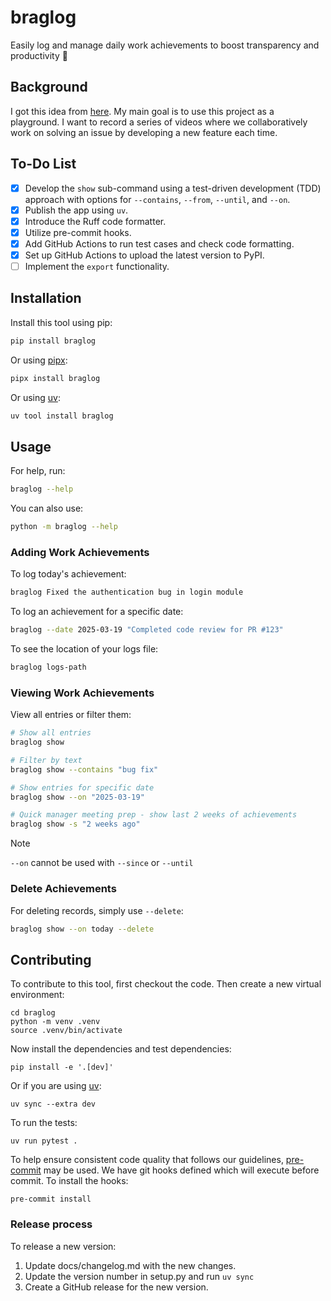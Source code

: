 # braglog
Easily log and manage daily work achievements to boost transparency and productivity 🌟

## Background
I got this idea from [here](https://code.dblock.org/2020/09/01/keep-a-changelog-at-work.html). My main goal is to use this project as a playground. I want to record a series of videos where we collaboratively work on solving an issue by developing a new feature each time.

## To-Do List
- [x] Develop the `show` sub-command using a test-driven development (TDD) approach with options for `--contains`, `--from`, `--until`, and `--on`.
- [x] Publish the app using `uv`.
- [x] Introduce the Ruff code formatter.
- [x] Utilize pre-commit hooks.
- [x] Add GitHub Actions to run test cases and check code formatting.
- [x] Set up GitHub Actions to upload the latest version to PyPI.
- [ ] Implement the `export` functionality.
## Installation
Install this tool using pip:
```bash
pip install braglog
```
Or using [pipx](https://pipx.pypa.io/stable/):
```bash
pipx install braglog
```
Or using [uv](https://docs.astral.sh/uv/guides/tools/):
```bash
uv tool install braglog
```
## Usage

For help, run:
```bash
braglog --help
```
You can also use:
```bash
python -m braglog --help
```
### Adding Work Achievements

To log today's achievement:
```bash
braglog Fixed the authentication bug in login module
```

To log an achievement for a specific date:
```bash
braglog --date 2025-03-19 "Completed code review for PR #123"
```

To see the location of your logs file:
```bash
braglog logs-path
```
### Viewing Work Achievements

View all entries or filter them:
```bash
# Show all entries
braglog show

# Filter by text
braglog show --contains "bug fix"

# Show entries for specific date
braglog show --on "2025-03-19"

# Quick manager meeting prep - show last 2 weeks of achievements
braglog show -s "2 weeks ago"
```
> [!NOTE]
> `--on` cannot be used with `--since` or `--until`
### Delete Achievements

For deleting records, simply use `--delete`:
```bash
braglog show --on today --delete
```
## Contributing
To contribute to this tool, first checkout the code. Then create a new virtual environment:
```shell
cd braglog
python -m venv .venv
source .venv/bin/activate
```
Now install the dependencies and test dependencies:
```shell
pip install -e '.[dev]'
```
Or if you are using [uv](https://docs.astral.sh/uv/):
```shell
uv sync --extra dev
```
To run the tests:
```
uv run pytest .
```
To help ensure consistent code quality that follows our guidelines, [pre-commit](https://pre-commit.com/install) may be used. We have git hooks defined which will execute before commit. To install the hooks:

```shell
pre-commit install
```
### Release process
To release a new version:
1. Update docs/changelog.md with the new changes.
2. Update the version number in setup.py and run `uv sync`
3. Create a GitHub release for the new version.
